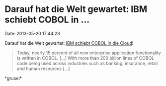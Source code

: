 Darauf hat die Welt gewartet: IBM schiebt COBOL in \...
=======================================================

Date: 2013-05-20 17:44:23

Darauf hat die Welt gewartet: [IBM schiebt COBOL in die
Cloud](http://www-03.ibm.com/press/us/en/pressrelease/41095.wss)!

> Today, nearly 15 percent of all new enterprise application
> functionality is written in COBOL. \[\...\] With more than 200 billion
> lines of COBOL code being used across industries such as banking,
> insurance, retail and human resources \[\...\]

\*grusel\*
